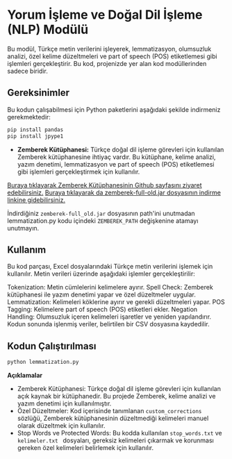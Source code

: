 # Yorum İşleme ve Doğal Dil İşleme (NLP) Modülü

Bu modül, Türkçe metin verilerini işleyerek, lemmatizasyon, olumsuzluk analizi, özel kelime düzeltmeleri ve part of speech (POS) etiketlemesi gibi işlemleri gerçekleştirir. Bu kod, projenizde yer alan kod modüllerinden sadece biridir.

## Gereksinimler

Bu kodun çalışabilmesi için Python paketlerini aşağıdaki şekilde indirmeniz gerekmektedir:

```bash
pip install pandas
pip install jpype1
```

- **Zemberek Kütüphanesi:** Türkçe doğal dil işleme görevleri için kullanılan Zemberek kütüphanesine ihtiyaç vardır. Bu kütüphane, kelime analizi, yazım denetimi, lemmatizasyon ve part of speech (POS) etiketlemesi gibi işlemleri gerçekleştirmek için kullanılır.

[Buraya tıklayarak Zemberek Kütüphanesinin Github sayfasını ziyaret edebilirsiniz.](https://github.com/ahmetaa/zemberek-nlp?tab=readme-ov-file)
[Buraya tıklayarak da zemberek-full-old.jar dosyasının indirme linkine gidebilirsiniz.](https://drive.google.com/drive/folders/1FN80VbqesnqU21us4c4Pvgv2VqUsSf2z)

İndirdiğiniz `zemberek-full_old.jar` dosyasının path'ini unutmadan lemmatization.py kodu içindeki 
`ZEMBEREK_PATH` değişkenine atamayı unutmayın. 

## Kullanım
Bu kod parçası, Excel dosyalarındaki Türkçe metin verilerini işlemek için kullanılır. Metin verileri üzerinde aşağıdaki işlemler gerçekleştirilir:

Tokenization: Metin cümlelerini kelimelere ayırır.
Spell Check: Zemberek kütüphanesi ile yazım denetimi yapar ve özel düzeltmeler uygular.
Lemmatization: Kelimeleri köklerine ayırır ve gerekli düzeltmeleri yapar.
POS Tagging: Kelimelere part of speech (POS) etiketleri ekler.
Negation Handling: Olumsuzluk içeren kelimeleri işaretler ve yeniden yapılandırır.
Kodun sonunda işlenmiş veriler, belirtilen bir CSV dosyasına kaydedilir.

## Kodun Çalıştırılması

```python
python lemmatization.py
```

**Açıklamalar**
* Zemberek Kütüphanesi: Türkçe doğal dil işleme görevleri için kullanılan açık kaynak bir kütüphanedir. Bu projede Zemberek, kelime analizi ve yazım denetimi için kullanılmıştır.
* Özel Düzeltmeler: Kod içerisinde tanımlanan `custom_corrections` sözlüğü, Zemberek kütüphanesinin düzeltmediği kelimeleri manuel olarak düzeltmek için kullanılır.
* Stop Words ve Protected Words: Bu kodda kullanılan `stop_words.txt` ve `kelimeler.txt ` dosyaları, gereksiz kelimeleri çıkarmak ve korunması gereken özel kelimeleri belirlemek için kullanılır.
